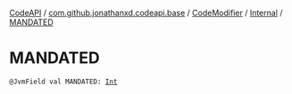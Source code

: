 [CodeAPI](../../../index.md) / [com.github.jonathanxd.codeapi.base](../../index.md) / [CodeModifier](../index.md) / [Internal](index.md) / [MANDATED](.)

# MANDATED

`@JvmField val MANDATED: `[`Int`](https://kotlinlang.org/api/latest/jvm/stdlib/kotlin/-int/index.html)